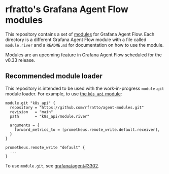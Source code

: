# rfratto's Grafana Agent Flow modules

This repository contains a set of [modules][] for Grafana Agent Flow. Each
directory is a different Grafana Agent Flow module with a file called
`module.river` and a `README.md` for documentation on how to use the module.

Modules are an upcoming feature in Grafana Agent Flow scheduled for the v0.33
release.

## Recommended module loader

This repository is intended to be used with the work-in-progress `module.git`
module loader. For example, to use [the `k8s_api` module](./k8s_api):

```river
module.git "k8s_api" {
  repository = "https://github.com/rfratto/agent-modules.git"
  revision   = "main"
  path       = "k8s_api/module.river"

  arguments = {
    forward_metrics_to = [prometheus.remote_write.default.receiver],
  }
}

prometheus.remote_write "default" {
  ...
}
```

To use `module.git`, see
[grafana/agent#3302](https://github.com/grafana/agent/pull/3302).

[modules]: https://grafana.com/docs/agent/next/flow/concepts/modules/
